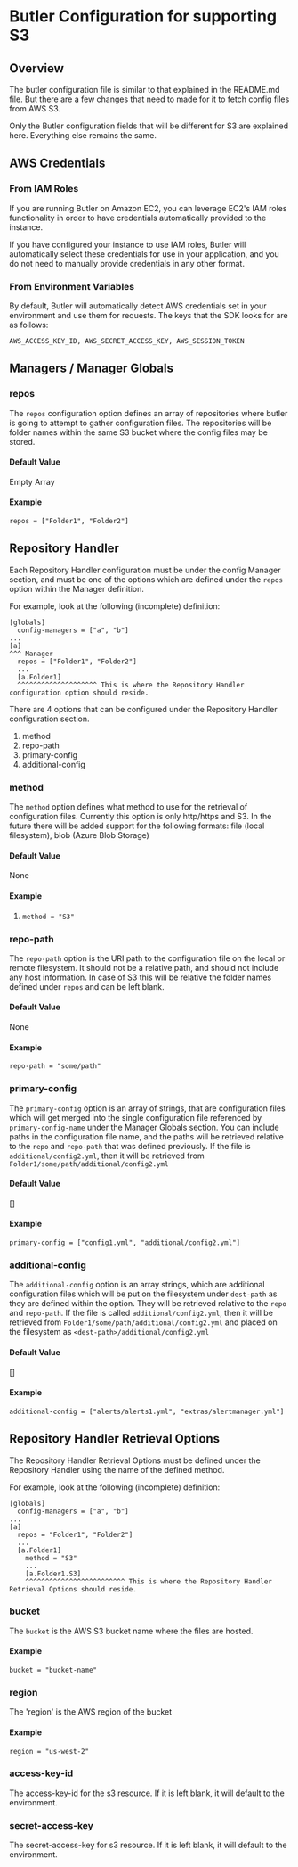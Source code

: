 # Butler Configuration for supporting S3
## Overview
The butler configuration file is similar to that explained in the README.md file. But there are a few changes that need to made for it to fetch config files from AWS S3.

Only the Butler configuration fields that will be different for S3 are explained here. Everything else remains the same.

## AWS Credentials

### From IAM Roles
If you are running Butler on Amazon EC2, you can leverage EC2's IAM roles functionality in order to have credentials automatically provided to the instance.

If you have configured your instance to use IAM roles, Butler will automatically select these credentials for use in your application, and you do not need to manually provide credentials in any other format.

### From Environment Variables
By default, Butler will automatically detect AWS credentials set in your environment and use them for requests.
The keys that the SDK looks for are as follows:

```AWS_ACCESS_KEY_ID, AWS_SECRET_ACCESS_KEY, AWS_SESSION_TOKEN```

## Managers / Manager Globals

### repos
The `repos` configuration option defines an array of repositories where butler is going to attempt to gather configuration files. The repositories will be folder names within the same S3 bucket where the config files may be stored.

#### Default Value
Empty Array

#### Example
`repos = ["Folder1", "Folder2"]`

## Repository Handler
Each Repository Handler configuration must be under the config Manager section, and must be one of the options which are defined under the `repos` option within the Manager definition.

For example, look at the following (incomplete) definition:
```
[globals]
  config-managers = ["a", "b"]
...
[a]
^^^ Manager
  repos = ["Folder1", "Folder2"]
  ...
  [a.Folder1]
  ^^^^^^^^^^^^^^^^^^^^ This is where the Repository Handler configuration option should reside.
```

There are 4 options that can be configured under the Repository Handler configuration section.
1. method
1. repo-path
1. primary-config
1. additional-config

### method
The `method` option defines what method to use for the retrieval of configuration files. Currently this option is only http/https and S3. In the future there will be added support for the following formats: file (local filesystem), blob (Azure Blob Storage)

#### Default Value
None

#### Example
1. `method = "S3"`

### repo-path
The `repo-path` option is the URI path to the configuration file on the local or remote filesystem. It should not be a relative path, and should not include any host information. In case of S3 this will be relative the folder names defined under `repos` and can be left blank.

#### Default Value
None

#### Example
`repo-path = "some/path"`

### primary-config
The `primary-config` option is an array of strings, that are configuration files which will get merged into the single configuration file referenced by `primary-config-name` under the Manager Globals section. You can include paths in the configuration file name, and the paths will be retrieved relative to the `repo` and `repo-path` that was defined previously. If the file is `additional/config2.yml`, then it will be retrieved from `Folder1/some/path/additional/config2.yml`

#### Default Value
[]

#### Example
`primary-config = ["config1.yml", "additional/config2.yml"]`

### additional-config
The `additional-config` option is an array strings, which are additional configuration files which will be put on the filesystem under `dest-path` as they are defined within the option. They will be retrieved relative to the `repo` and `repo-path`. If the file is called `additional/config2.yml`, then it will be retrieved from `Folder1/some/path/additional/config2.yml` and placed on the filesystem as `<dest-path>/additional/config2.yml`

#### Default Value
[]

#### Example
`additional-config = ["alerts/alerts1.yml", "extras/alertmanager.yml"]`

## Repository Handler Retrieval Options
The Repository Handler Retrieval Options must be defined under the Repository Handler using the name of the defined method.

For example, look at the following (incomplete) definition:
```
[globals]
  config-managers = ["a", "b"]
...
[a]
  repos = "Folder1", "Folder2"]
  ...
  [a.Folder1]
    method = "S3"
    ...
    [a.Folder1.S3]
    ^^^^^^^^^^^^^^^^^^^^^^^^^ This is where the Repository Handler Retrieval Options should reside.
```
### bucket
The `bucket` is the AWS S3 bucket name where the files are hosted.

#### Example
`bucket = "bucket-name"`

### region
The 'region' is the AWS region of the bucket

#### Example
`region = "us-west-2"`

### access-key-id
The access-key-id for the s3 resource. If it is left blank, it will default to the environment.

### secret-access-key
The secret-access-key for s3 resource. If it is left blank, it will default to the environment.
